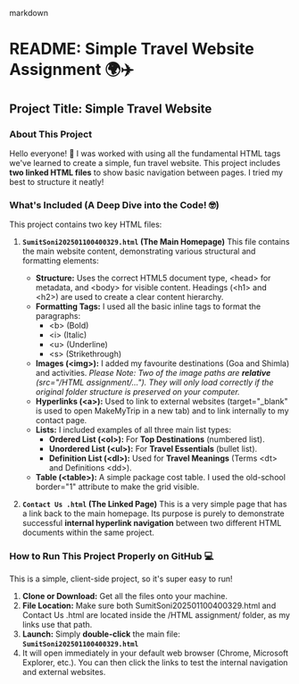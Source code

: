 



markdown
# README: Simple Travel Website Assignment 🌍✈️

## Project Title: Simple Travel Website



### About This Project

Hello everyone! 👋 
I was worked with using all the fundamental HTML tags we've learned to create a simple, fun travel website. This project includes **two linked HTML files** to show basic navigation between pages. I tried my best to structure it neatly!

### What's Included (A Deep Dive into the Code! 🤓)

This project contains two key HTML files:

1.  **`SumitSoni202501100400329.html` (The Main Homepage)**
    This file contains the main website content, demonstrating various structural and formatting elements:

    * **Structure:** Uses the correct HTML5 document type, $\text{<head>}$ for metadata, and $\text{<body>}$ for visible content. Headings ($\text{<h1>}$ and $\text{<h2>}$) are used to create a clear content hierarchy.
    * **Formatting Tags:** I used all the basic inline tags to format the paragraphs:
        * $\text{<b>}$ (Bold)
        * $\text{<i>}$ (Italic)
        * $\text{<u>}$ (Underline)
        * $\text{<s>}$ (Strikethrough)
    * **Images ($\text{<img>}$):** I added my favourite destinations (Goa and Shimla) and activities. *Please Note: Two of the image paths are **relative** ($\text{src="/HTML assignment/..."}$). They will only load correctly if the original folder structure is preserved on your computer.*
    * **Hyperlinks ($\text{<a>}$):** Used to link to external websites ($\text{target="_blank"}$ is used to open MakeMyTrip in a new tab) and to link internally to my contact page.
    * **Lists:** I included examples of all three main list types:
        * **Ordered List ($\text{<ol>}$):** For **Top Destinations** (numbered list).
        * **Unordered List ($\text{<ul>}$):** For **Travel Essentials** (bullet list).
        * **Definition List ($\text{<dl>}$):** Used for **Travel Meanings** (Terms $\text{<dt>}$ and Definitions $\text{<dd>}$).
    * **Table ($\text{<table>}$):** A simple package cost table. I used the old-school $\text{border="1"}$ attribute to make the grid visible.

2.  **`Contact Us .html` (The Linked Page)**
    This is a very simple page that has a link back to the main homepage. Its purpose is purely to demonstrate successful **internal hyperlink navigation** between two different HTML documents within the same project.



### How to Run This Project Properly on GitHub 💻

This is a simple, client-side project, so it's super easy to run!

1.  **Clone or Download:** Get all the files onto your machine.
2.  **File Location:** Make sure both $\text{SumitSoni202501100400329.html}$ and $\text{Contact Us .html}$ are located inside the $\text{/HTML assignment/}$ folder, as my links use that path.
3.  **Launch:** Simply **double-click** the main file: **`SumitSoni202501100400329.html`**
4.  It will open immediately in your default web browser (Chrome, Microsoft Explorer, etc.). You can then click the links to test the internal navigation and external websites.

